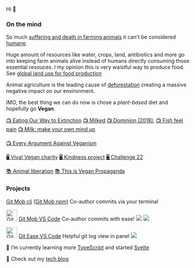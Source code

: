 Hi 👋

### On the mind

So much [suffering and death in farming animals](https://www.youtube.com/watch?v=LQRAfJyEsko) it can't be considered [humane](https://www.merriam-webster.com/dictionary/humane).

Huge amount of resources like water, crops, land, antibiotics and more go into keeping farm animals alive instead of humans directly consuming those essential resouces. I my opinion this is very waistful way to produce food. See [global land use for food production](https://ourworldindata.org/global-land-for-agriculture)

Animal agriculture is the leading cause of [deforestation](https://ourworldindata.org/deforestation) creating a massive negative impact on our environment.

IMO, the best thing we can do now is chose a _plant-based_ diet and hopefully go **Vegan**.

[📺 Eating Our Way to Extinction](https://www.youtube.com/watch?v=LaPge01NQTQ) [📺 Milked](https://milked.film/watch) [📺 Dominion (2018)](https://www.youtube.com/watch?v=LQRAfJyEsko), [📺 Fish feel pain](https://youtu.be/y8Nj1-YZDlc) [📺 Milk: make your own mind up](https://youtu.be/d5wabeFG9pM)

[📺 Every Argument Against Veganism](https://www.youtube.com/watch?v=byTxzzztRBU&ab_channel=TEDxTalks)

[🖥 Viva! Vegan charity](https://viva.org.uk/) [🖥 Kindness project](https://www.kindnessproject.org.au/) [🖥 Challenge 22](https://challenge22.com/)

[📚 Animal liberation](https://www.goodreads.com/book/show/29380.Animal_Liberation?from_search=true&from_srp=true&qid=9m6BzXkQqP&rank=1) [📚 This is Vegan Propaganda](https://www.goodreads.com/book/show/58093554-this-is-vegan-propaganda?ac=1&from_search=true&qid=U50eqxHkIX&rank=1)

### Projects

[Git Mob cli](https://github.com/rkotze/git-mob) [(Git Mob npm)](https://www.npmjs.com/package/git-mob) Co-author commits via your terminal

  <img src="https://user-images.githubusercontent.com/10452163/79142596-a808fa00-7db3-11ea-9a02-2d020e0b29d7.png" width="30" alt="Git Mob" /> [Git Mob VS Code](https://github.com/rkotze/git-mob-vs-code) Co-author commits with ease! ![](https://vsmarketplacebadge.apphb.com/installs/RichardKotze.git-mob.svg) ![](https://img.shields.io/open-vsx/dt/RichardKotze/git-mob?color=brightgreen&label=VSX%20install)

<img src="https://user-images.githubusercontent.com/10452163/104818888-310d0000-5822-11eb-8d37-89d917672783.png" width="30" alt="Git ease" /> [Git Ease VS Code](https://github.com/rkotze/git-ease) Helpful git log view in panel ![](https://vsmarketplacebadge.apphb.com/installs/RichardKotze.git-ease.svg) 

🌱 I’m currently learning more [TypeScript](https://www.typescriptlang.org/) and started [Svelte](https://svelte.dev/)

:ledger: Check out my [tech blog](https://www.richardkotze.com)

<!--
**rkotze/rkotze** is a ✨ _special_ ✨ repository because its `README.md` (this file) appears on your GitHub profile.

Emoji list: https://gist.github.com/rxaviers/7360908

Here are some ideas to get you started:

- 🔭 I’m currently working on ...
- 🌱 I’m currently learning ...
- 👯 I’m looking to collaborate on ...
- 🤔 I’m looking for help with ...
- 💬 Ask me about ...
- 📫 How to reach me: ...
- 😄 Pronouns: ...
- ⚡ Fun fact: ...
-->
